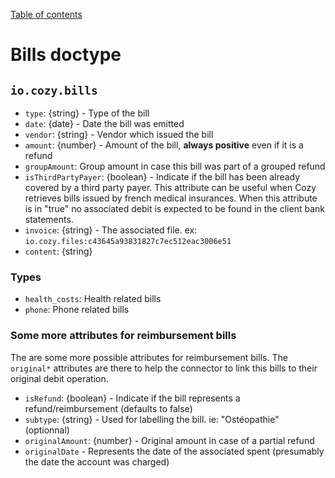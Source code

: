 [Table of contents](README.md#table-of-contents)

# Bills doctype

## `io.cozy.bills`

- `type`: {string} - Type of the bill
- `date`: {date} - Date the bill was emitted
- `vendor`: {string} - Vendor which issued the bill
- `amount`: {number} - Amount of the bill, __always positive__ even if it is a refund
- `groupAmount`: Group amount in case this bill was part of a grouped refund
- `isThirdPartyPayer`: {boolean} - Indicate if the bill has been already covered by a third party payer. This attribute can be useful when Cozy retrieves bills issued by french medical insurances.
When this attribute is in "true" no associated debit is expected to be found in the client bank
statements.
- `invoice`: {string} - The associated file. ex: `io.cozy.files:c43645a93831827c7ec512eac3006e51`
- `content`: {string}

### Types

- `health_costs`: Health related bills
- `phone`: Phone related bills

### Some more attributes for reimbursement bills

The are some more possible attributes for reimbursement bills. The `original*` attributes
are there to help the connector to link this bills to their original debit operation.

- `isRefund`: {boolean} - Indicate if the bill represents a refund/reimbursement (defaults to false)
- `subtype`: {string} - Used for labelling the bill. ie: "Ostéopathie" (optionnal)
- `originalAmount`: {number} - Original amount in case of a partial refund
- `originalDate` - Represents the date of the associated spent (presumably the date the account was charged)

